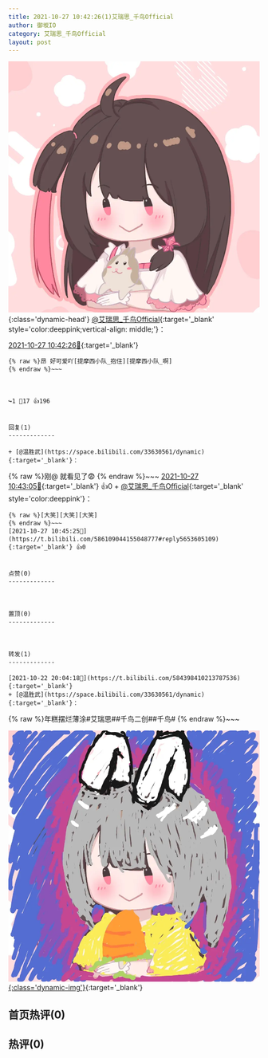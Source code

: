 ```yaml
---
title: 2021-10-27 10:42:26(1)艾瑞思_千鸟Official
author: 御坂IO
category: 艾瑞思_千鸟Official
layout: post
---
```


![img](/images/7e08840c56f251de28bdf766b647bd5fe9a5d50a.jpg){:class='dynamic-head'}
[@艾瑞思_千鸟Official](https://space.bilibili.com/1090010845/dynamic){:target='_blank' style='color:deeppink;vertical-align: middle;'}：

[2021-10-27 10:42:26🔗](https://t.bilibili.com/586109044155048777){:target='_blank'}

~~~
{% raw %}昂 好可爱吖[提摩西小队_抱住][提摩西小队_啊]
{% endraw %}~~~



↪️1 💬17 👍196


回复(1)
-------------

+ [@温胜武](https://space.bilibili.com/33630561/dynamic){:target='_blank'}：
~~~
{% raw %}刚@ 就看见了😨
{% endraw %}~~~
[2021-10-27 10:43:05🔗](https://t.bilibili.com/586109044155048777#reply5653587658){:target='_blank'} 👍0
    + [@艾瑞思_千鸟Official](https://space.bilibili.com/1090010845/dynamic){:target='_blank' style='color:deeppink'}：
~~~
{% raw %}[大笑][大笑][大笑]
{% endraw %}~~~
[2021-10-27 10:45:25🔗](https://t.bilibili.com/586109044155048777#reply5653605109){:target='_blank'} 👍0


点赞(0)
-------------



置顶(0)
-------------



转发(1)
-------------

[2021-10-22 20:04:18🔗](https://t.bilibili.com/584398410213787536){:target='_blank'}
+ [@温胜武](https://space.bilibili.com/33630561/dynamic){:target='_blank'}：
~~~
{% raw %}年糕摆烂薄涂#艾瑞思##千鸟二创##千鸟#
{% endraw %}~~~


[![img](/images/7b0e7566b81a8d8181e9e7b82ea1ae308ee78a32.jpg){:class='dynamic-img'}](/images/7b0e7566b81a8d8181e9e7b82ea1ae308ee78a32.jpg){:target='_blank'}




首页热评(0)
-------------



热评(0)
-------------



